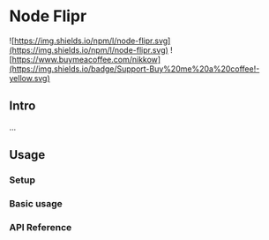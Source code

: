 # Node Flipr

![https://img.shields.io/npm/l/node-flipr.svg](https://img.shields.io/npm/l/node-flipr.svg) ![https://www.buymeacoffee.com/nikkow](https://img.shields.io/badge/Support-Buy%20me%20a%20coffee!-yellow.svg)

## Intro

...

## Usage

### Setup

### Basic usage

### API Reference
